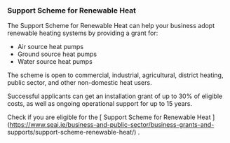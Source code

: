 ###  Support Scheme for Renewable Heat

The Support Scheme for Renewable Heat can help your business adopt renewable
heating systems by providing a grant for:

  * Air source heat pumps 
  * Ground source heat pumps 
  * Water source heat pumps 

The scheme is open to commercial, industrial, agricultural, district heating,
public sector, and other non-domestic heat users.

Successful applicants can get an installation grant of up to 30% of eligible
costs, as well as ongoing operational support for up to 15 years.

Check if you are eligible for the [ Support Scheme for Renewable Heat
](https://www.seai.ie/business-and-public-sector/business-grants-and-
supports/support-scheme-renewable-heat/) .
